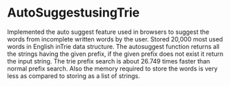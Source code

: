 # AutoSuggestusingTrie
Implemented the auto suggest feature used in browsers to suggest the words from incomplete written words by the user.
Stored 20,000 most used words in English inTrie data structure.
The autosuggest function returns all the strings having the given prefix, if the given prefix does not exist it return the input string.
The trie prefix search is about 26.749 times faster than normal prefix search. Also the memory required to store the words is very less as compared to storing as a list of strings.
